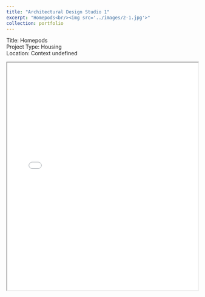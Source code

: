```yaml
---
title: "Architectural Design Studio 1"
excerpt: "Homepods<br/><img src='../images/2-1.jpg'>"
collection: portfolio
---
```



Title: Homepods  
Project Type: Housing  
Location: Context undefined

<iframe src="/academicwebsite.github.io//files/FINAL_PRESENTATION-compressed.pdf" width="100%", height=600px></iframe>
